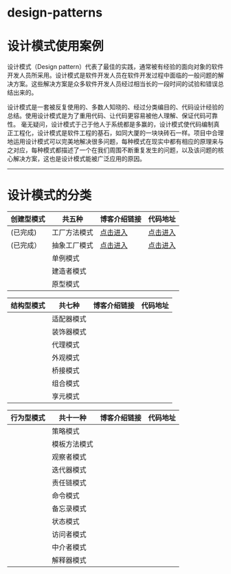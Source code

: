# design-patterns
# 设计模式使用案例

设计模式（Design pattern）代表了最佳的实践，通常被有经验的面向对象的软件开发人员所采用。设计模式是软件开发人员在软件开发过程中面临的一般问题的解决方案。这些解决方案是众多软件开发人员经过相当长的一段时间的试验和错误总结出来的。

设计模式是一套被反复使用的、多数人知晓的、经过分类编目的、代码设计经验的总结。使用设计模式是为了重用代码、让代码更容易被他人理解、保证代码可靠性。 毫无疑问，设计模式于己于他人于系统都是多赢的，设计模式使代码编制真正工程化，设计模式是软件工程的基石，如同大厦的一块块砖石一样。项目中合理地运用设计模式可以完美地解决很多问题，每种模式在现实中都有相应的原理来与之对应，每种模式都描述了一个在我们周围不断重复发生的问题，以及该问题的核心解决方案，这也是设计模式能被广泛应用的原因。

------------
# 设计模式的分类
|  创建型模式 |  共五种 |  博客介绍链接  |  代码地址   |
| ------------ | ------------ | ------------ | ------------ |
|(已完成)  | 工厂方法模式  |  [点击进入](https://blog.csdn.net/qq_27471405/article/details/107607047 "点击进入") |  [点击进入](https://github.com/jalenFish/design-patterns/tree/master/src/main/java/cn/zygxsq/design/module/factoryPattern "点击进入")   |
|(已完成） | 抽象工厂模式  |   [点击进入](https://blog.csdn.net/qq_27471405/article/details/107607047 "点击进入")       |     [点击进入](https://github.com/jalenFish/design-patterns/tree/master/src/main/java/cn/zygxsq/design/module/factoryPattern/abstractFactory "点击进入")        |
|   | 单例模式  |          |             |
|   | 建造者模式  |          |             |
|   | 原型模式  |          |             | |

| 结构型模式  | 共七种  |  博客介绍链接 |  代码地址   |
| ------------ | ------------ | ------------ | ------------ |
|   | 适配器模式  |          |             |
|   | 装饰器模式  |          |             |
|   | 代理模式  |          |             |
|   | 外观模式 |          |             |
|   | 桥接模式 |          |             |
|   | 组合模式  |          |             |
|   | 享元模式  |          |             | |


| 行为型模式  | 共十一种  |  博客介绍链接 |  代码地址   |
| ------------ | ------------ | ------------ | ------------ |
|   | 策略模式  |          |             |
|   | 模板方法模式  |          |             |
|   | 观察者模式  |          |             |
|   | 迭代器模式  |          |             |
|   | 责任链模式  |          |             |
|   | 命令模式  |          |             |
|   | 备忘录模式  |          |             |
|   | 状态模式  |          |             |
|   | 访问者模式  |          |             |
|   | 中介者模式  |          |             |
|   | 解释器模式  |          |             | |



